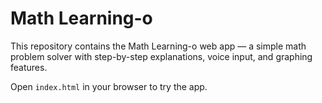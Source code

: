 # Math Learning-o

This repository contains the Math Learning-o web app — a simple math problem solver with step-by-step explanations, voice input, and graphing features.

Open `index.html` in your browser to try the app.


